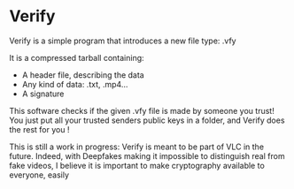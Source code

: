 # Verify
Verify is a simple program that introduces a new file type: .vfy

It is a compressed tarball containing:
* A header file, describing the data
* Any kind of data: .txt, .mp4...
* A signature

This software checks if the given .vfy file is made by someone you trust!
You just put all your trusted senders public keys in a folder, and Verify does the rest for you !

This is still a work in progress: Verify is meant to be part of VLC in the future. Indeed, with Deepfakes making it impossible to distinguish real from fake videos, I believe it is important to make cryptography available to everyone, easily
